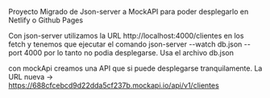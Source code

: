 Proyecto Migrado de Json-server a MockAPI para poder desplegarlo en Netlify o Github Pages

Con json-server utilizamos la URL http://localhost:4000/clientes en los fetch y tenemos que ejecutar el comando
json-server --watch db.json --port 4000
por lo tanto no podia desplegarse. Usa el archivo db.json


con mockApi creamos una API que si puede desplegarse tranquilamente. 
La URL nueva -> https://688cfcebcd9d22dda5cf237b.mockapi.io/api/v1/clientes